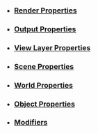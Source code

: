 * ### [Render Properties](Render%20Properties)
* ### [Output Properties](Output%20Properties)
* ### [View Layer Properties](View%20Layer%20Properties)
* ### [Scene Properties](Scene%20Properties)
* ### [World Properties](World%20Properties)
* ### [Object Properties](Object%20Properties)
* ### [Modifiers](Modifiers)
